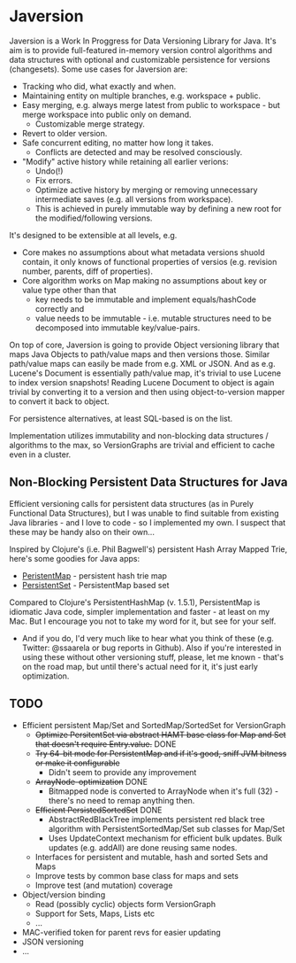 Javersion
======

Javersion is a Work In Proggress for Data Versioning Library for Java. 
It's aim is to provide full-featured in-memory version control algorithms and data structures
with optional and customizable persistence for versions (changesets). 
Some use cases for Javersion are:

* Tracking who did, what exactly and when.
* Maintaining entity on multiple branches, e.g. workspace + public.
* Easy merging, e.g. always merge latest from public to workspace - but merge workspace into public only on demand.
  * Customizable merge strategy.
* Revert to older version.
* Safe concurrent editing, no matter how long it takes.
  * Conflicts are detected and may be resolved consciously.
* "Modify" active history while retaining all earlier verions:
  * Undo(!)
  * Fix errors.
  * Optimize active history by merging or removing unnecessary intermediate saves (e.g. all versions from workspace).
  * This is achieved in purely immutable way by defining a new root for the modified/following versions.

It's designed to be extensible at all levels, e.g. 

* Core makes no assumptions about what metadata versions shuold contain, it only knows of functional properties of versios 
(e.g. revision number, parents, diff of properties).
* Core algorithm works on Map making no assumptions about key or value type other than that
  * key needs to be immutable and implement equals/hashCode correctly and
  * value needs to be immutable - i.e. mutable structures need to be decomposed into immutable key/value-pairs.

On top of core, Javersion is going to provide Object versioning library that maps Java Objects to
path/value maps and then versions those. Similar path/value maps can easily be made from e.g. XML or JSON. 
And as e.g. Lucene's Document is essentially path/value map, it's trivial to use Lucene to index version snapshots!
Reading Lucene Document to object is again trivial by converting it to a version 
and then using object-to-version mapper to convert it back to object.

For persistence alternatives, at least SQL-based is on the list.

Implementation utilizes immutability and non-blocking data structures / algorithms to the max, so 
VersionGraphs are trivial and efficient to cache even in a cluster.


Non-Blocking Persistent Data Structures for Java
------

Efficient versioning calls for persistent data structures (as in Purely Functional Data Structures), 
but I was unable to find suitable from existing Java libraries - and I love to code - so I implemented my own. 
I suspect that these may be handy also on their own...

Inspired by Clojure's (i.e. Phil Bagwell's) persistent Hash Array Mapped Trie, here's some goodies for Java apps:

* [PeristentMap](https://github.com/ssaarela/javersion/blob/master/javersion-core/src/main/java/org/javersion/util/PersistentMap.java) - persistent hash trie map 
* [PersistentSet](https://github.com/ssaarela/javersion/blob/master/javersion-core/src/main/java/org/javersion/util/PersistentSet.java) - PersistentMap based set

Compared to Clojure's PersistentHashMap (v. 1.5.1), PersistentMap is idiomatic Java code, simpler implementation 
and faster - at least on my Mac. But I encourage you not to take my word for it, but see for your self.
- And if you do, I'd very much like to hear what you think of these (e.g. Twitter: @ssaarela or bug reports in Github).
Also if you're interested in using these without other versioning stuff, please, let me known - that's on the road map,
but until there's actual need for it, it's just early optimization.


TODO
----
* Efficient persistent Map/Set and SortedMap/SortedSet for VersionGraph 
  * ~~Optimize PersitentSet via abstract HAMT base class for Map and Set that doesn't require Entry.value.~~ DONE
  * ~~Try 64-bit mode for PersistentMap and if it's good, sniff JVM bitness or make it configurable~~
    * Didn't seem to provide any improvement
  * ~~ArrayNode-optimization~~ DONE
    * Bitmapped node is converted to ArrayNode when it's full (32) - there's no need to remap anything then.
  * ~~Efficient PersistedSortedSet~~ DONE
    * AbstractRedBlackTree implements persistent red black tree algorithm with PersistentSortedMap/Set sub classes for Map/Set
    * Uses UpdateContext mechanism for efficient bulk updates. Bulk updates (e.g. addAll) are done reusing same nodes. 
  * Interfaces for persistent and mutable, hash and sorted Sets and Maps
  * Improve tests by common base class for maps and sets
  * Improve test (and mutation) coverage
* Object/version binding 
  * Read (possibly cyclic) objects form VersionGraph
  * Support for Sets, Maps, Lists etc
  * ...
* MAC-verified token for parent revs for easier updating
* JSON versioning
* ...
